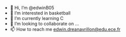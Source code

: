 - 👋 Hi, I’m @edwinB05
- 👀 I’m interested in basketball
- 🌱 I’m currently learning C
- 💞️ I’m looking to collaborate on ...
- 📫 How to reach me edwin.dreanavrillon@edu.ece.fr

<!---
edwinB05/edwinB05 is a ✨ special ✨ repository because its `README.md` (this file) appears on your GitHub profile.
You can click the Preview link to take a look at your changes.
--->
